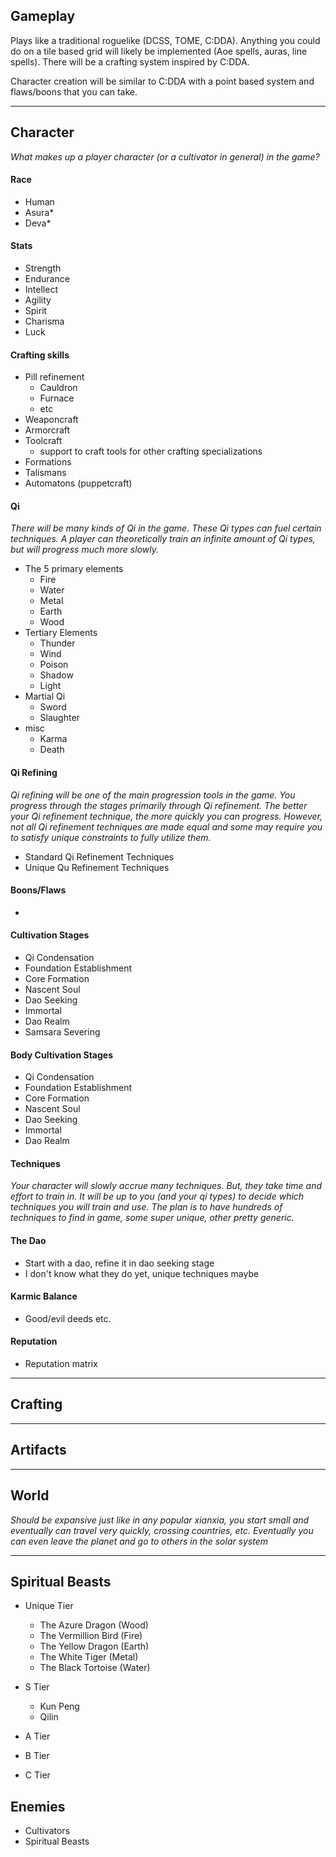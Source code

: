 ## Gameplay
Plays like a traditional roguelike (DCSS, TOME, C:DDA). Anything you could do on a tile based grid will likely be implemented (Aoe spells, auras, line spells). There will be a crafting system inspired by C:DDA.  

Character creation will be similar to C:DDA with a point based system and flaws/boons that you can take. 

---

## Character
_What makes up a player character (or a cultivator in general) in the game?_
#### Race
- Human
- Asura*
- Deva*

#### Stats
- Strength
- Endurance
- Intellect
- Agility
- Spirit
- Charisma
- Luck

#### Crafting skills
- Pill refinement
  - Cauldron
  - Furnace
  - etc
- Weaponcraft
- Armorcraft
- Toolcraft
  - support to craft tools for other crafting specializations
- Formations
- Talismans
- Automatons (puppetcraft)

#### Qi
_There will be many kinds of Qi in the game. These Qi types can fuel certain techniques. A player can theoretically train an infinite amount of Qi types, but will progress much more slowly._
- The 5 primary elements
  - Fire
  - Water
  - Metal
  - Earth
  - Wood
- Tertiary Elements
  - Thunder
  - Wind
  - Poison
  - Shadow
  - Light
- Martial Qi
  - Sword
  - Slaughter
- misc
  - Karma
  - Death

#### Qi Refining
_Qi refining will be one of the main progression tools in the game. You progress through the stages primarily through Qi refinement. The better your Qi refinement technique, the more quickly you can progress. However, not all Qi refinement techniques are made equal and some may require you to satisfy unique constraints to fully utilize them._
- Standard Qi Refinement Techniques
- Unique Qu Refinement Techniques

#### Boons/Flaws
-

#### Cultivation Stages
- Qi Condensation
- Foundation Establishment
- Core Formation
- Nascent Soul
- Dao Seeking
- Immortal
- Dao Realm
- Samsara Severing

#### Body Cultivation Stages
- Qi Condensation
- Foundation Establishment
- Core Formation
- Nascent Soul
- Dao Seeking
- Immortal
- Dao Realm

#### Techniques
_Your character will slowly accrue many techniques. But, they take time and effort to train in. It will be up to you (and your qi types) to decide which techniques you will train and use. The plan is to have hundreds of techniques to find in game, some super unique, other pretty generic._

#### The Dao
- Start with a dao, refine it in dao seeking stage
- I don't know what they do yet, unique techniques maybe

#### Karmic Balance
- Good/evil deeds etc.

#### Reputation
- Reputation matrix

---

## Crafting

---

## Artifacts

---

## World
_Should be expansive just like in any popular xianxia, you start small and eventually can travel very quickly, crossing countries, etc. Eventually you can even leave the planet and go to others in the solar system_

---

## Spiritual Beasts
- Unique Tier
  - The Azure Dragon (Wood)
  - The Vermillion Bird (Fire)
  - The Yellow Dragon (Earth)
  - The White Tiger (Metal)
  - The Black Tortoise (Water)
  
- S Tier
  - Kun Peng
  - Qilin

- A Tier

- B Tier

- C Tier


## Enemies
- Cultivators
- Spiritual Beasts

